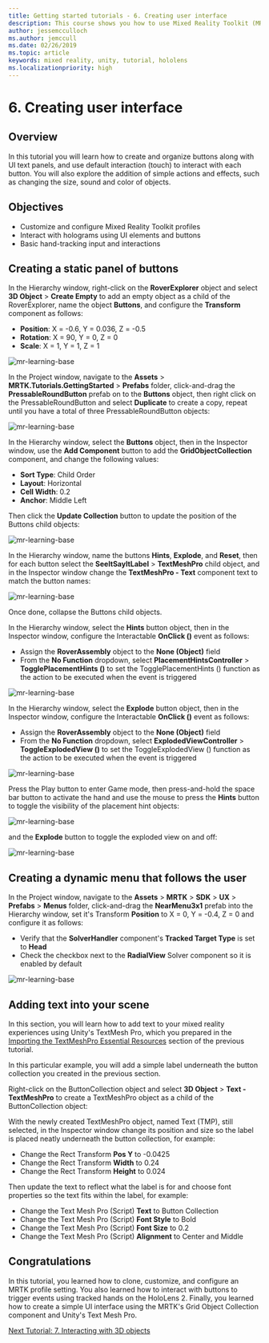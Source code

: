 ```yaml
---
title: Getting started tutorials - 6. Creating user interface
description: This course shows you how to use Mixed Reality Toolkit (MRTK) to create a mixed reality application.
author: jessemcculloch
ms.author: jemccull
ms.date: 02/26/2019
ms.topic: article
keywords: mixed reality, unity, tutorial, hololens
ms.localizationpriority: high
---
```


# 6. Creating user interface

## Overview

In this tutorial you will learn how to create and organize buttons along with UI text panels, and use default interaction (touch) to interact with each button. You will also explore the addition of simple actions and effects, such as changing the size, sound and color of objects.

## Objectives

* Customize and configure Mixed Reality Toolkit profiles
* Interact with holograms using UI elements and buttons
* Basic hand-tracking input and interactions

## Creating a static panel of buttons

In the Hierarchy window, right-click on the **RoverExplorer** object and select **3D Object** > **Create Empty** to add an empty object as a child of the RoverExplorer, name the object **Buttons**, and configure the **Transform** component as follows:

* **Position**: X = -0.6, Y = 0.036, Z = -0.5
* **Rotation**: X = 90, Y = 0, Z = 0
* **Scale**: X = 1, Y = 1, Z = 1

![mr-learning-base](images/mr-learning-base/base-06-section1-step1-1.png)

In the Project window, navigate to the **Assets** > **MRTK.Tutorials.GettingStarted** > **Prefabs** folder, click-and-drag the **PressableRoundButton** prefab on to the **Buttons** object, then right click on the PressableRoundButton and select **Duplicate** to create a copy, repeat until you have a total of three PressableRoundButton objects:

![mr-learning-base](images/mr-learning-base/base-06-section1-step1-2.png)

In the Hierarchy window, select the **Buttons** object, then in the Inspector window, use the **Add Component** button to add the **GridObjectCollection** component, and change the following values:

* **Sort Type**: Child Order
* **Layout**: Horizontal
* **Cell Width**: 0.2
* **Anchor**: Middle Left

Then click the **Update Collection** button to update the position of the Buttons child objects:

![mr-learning-base](images/mr-learning-base/base-06-section1-step1-3.png)

In the Hierarchy window, name the buttons **Hints**, **Explode**, and **Reset**, then for each button select the **SeeItSayItLabel** > **TextMeshPro** child object, and in the Inspector window change the **TextMeshPro - Text** component text to match the button names:

![mr-learning-base](images/mr-learning-base/base-06-section1-step1-4.png)

Once done, collapse the Buttons child objects.

In the Hierarchy window, select the **Hints** button object, then in the Inspector window, configure the Interactable **OnClick ()** event as follows:

* Assign the **RoverAssembly** object to the **None (Object)** field
* From the **No Function** dropdown, select **PlacementHintsController** > **TogglePlacementHints ()** to set the TogglePlacementHints () function as the action to be executed when the event is triggered

![mr-learning-base](images/mr-learning-base/base-06-section1-step1-5.png)

In the Hierarchy window, select the **Explode** button object, then in the Inspector window, configure the Interactable **OnClick ()** event as follows:

* Assign the **RoverAssembly** object to the **None (Object)** field
* From the **No Function** dropdown, select **ExplodedViewController** > **ToggleExplodedView ()** to set the ToggleExplodedView () function as the action to be executed when the event is triggered

![mr-learning-base](images/mr-learning-base/base-06-section1-step1-6.png)

Press the Play button to enter Game mode, then press-and-hold the space bar button to activate the hand and use the mouse to press the **Hints** button to toggle the visibility of the placement hint objects:

![mr-learning-base](images/mr-learning-base/base-06-section1-step1-7.png)

and the **Explode** button to toggle the exploded view on and off:

![mr-learning-base](images/mr-learning-base/base-06-section1-step1-8.png)

## Creating a dynamic menu that follows the user

In the Project window, navigate to the **Assets** > **MRTK** > **SDK** > **UX** > **Prefabs** > **Menus** folder, click-and-drag the **NearMenu3x1** prefab into the Hierarchy window, set it's Transform **Position** to X = 0, Y = -0.4, Z = 0 and configure it as follows:

* Verify that the **SolverHandler** component's **Tracked Target Type** is set to **Head**
* Check the checkbox next to the **RadialView** Solver component so it is enabled by default

![mr-learning-base](images/mr-learning-base/base-06-section2-step1-1.png)

## Adding text into your scene

In this section, you will learn how to add text to your mixed reality experiences using Unity's TextMesh Pro, which you prepared in the [Importing the TextMeshPro Essential Resources](mr-learning-base-02.md#importing-the-textmeshpro-essential-resources) section of the previous tutorial.

In this particular example, you will add a simple label underneath the button collection you created in the previous section.

Right-click on the ButtonCollection object and select **3D Object** > **Text - TextMeshPro** to create a TextMeshPro object as a child of the ButtonCollection object:

With the newly created TextMeshPro object, named Text (TMP), still selected, in the Inspector window change its position and size so the label is placed neatly underneath the button collection, for example:

* Change the Rect Transform **Pos Y** to -0.0425
* Change the Rect Transform **Width** to 0.24
* Change the Rect Transform **Height** to 0.024

Then update the text to reflect what the label is for and choose font properties so the text fits within the label, for example:

* Change the Text Mesh Pro (Script) **Text** to Button Collection
* Change the Text Mesh Pro (Script) **Font Style** to Bold
* Change the Text Mesh Pro (Script) **Font Size** to 0.2
* Change the Text Mesh Pro (Script) **Alignment** to Center and Middle

## Congratulations

In this tutorial, you learned how to clone, customize, and configure an MRTK profile setting. You also learned how to interact with buttons to trigger events using tracked hands on the HoloLens 2. Finally, you learned how to create a simple UI interface using the MRTK's Grid Object Collection component and Unity's Text Mesh Pro.

[Next Tutorial: 7. Interacting with 3D objects](mr-learning-base-07.md)

